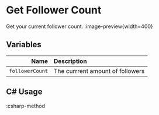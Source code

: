 # Get Follower Count
Get your current follower count.
:image-preview{width=400}

## Variables
Name | Description
----:|:------------
`followerCount` | The currrent amount of followers


## C# Usage
:csharp-method